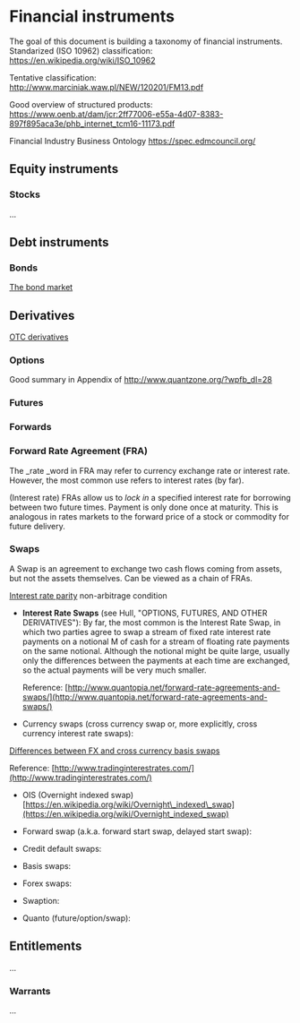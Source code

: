# Financial instruments

The goal of this document is building a taxonomy of financial instruments. 
Standarized (ISO 10962) classification: https://en.wikipedia.org/wiki/ISO_10962

Tentative classification:
http://www.marciniak.waw.pl/NEW/120201/FM13.pdf

Good overview of structured products:
https://www.oenb.at/dam/jcr:2ff77006-e55a-4d07-8383-897f895aca3e/phb_internet_tcm16-11173.pdf

Financial Industry Business Ontology
https://spec.edmcouncil.org/

## Equity instruments
### Stocks
...

## Debt instruments
### Bonds
[The bond market](http://www.thirdway.org/report/the-bond-market-how-it-works-or-how-it-doesnt)

## Derivatives

[OTC derivatives](http://chicagofed.org/digital_assets/publications/understanding_derivatives/understanding_derivatives_chapter_3_over_the_counter_derivatives.pdf)

### Options
Good summary in Appendix of http://www.quantzone.org/?wpfb_dl=28

### Futures

### Forwards

### Forward Rate Agreement \(FRA\)

The \_rate \_word in FRA may refer to currency exchange rate or interest rate. However, the most common use refers to interest rates \(by far\).

\(Interest rate\) FRAs allow us to _lock in_ a specified interest rate for borrowing between two future times. Payment is only done once at maturity. This is analogous in rates markets to the forward price of a stock or commodity for future delivery.

### Swaps

A Swap is an agreement to exchange two cash flows coming from assets, but not the assets themselves. Can be viewed as a chain of FRAs.

[Interest rate parity](https://en.wikipedia.org/wiki/Interest_rate_parity) non-arbitrage condition

* **Interest Rate Swaps** \(see Hull,  "OPTIONS, FUTURES, AND OTHER DERIVATIVES"\): By far, the most common is the Interest Rate Swap, in which two parties agree to swap a stream of fixed rate interest rate payments on a notional M of cash for a stream of floating rate payments on the same notional. Although the notional might be quite large, usually only the differences between the payments at each time are exchanged, so the actual payments will be very much smaller.

  Reference: [http://www.quantopia.net/forward-rate-agreements-and-swaps/](http://www.quantopia.net/forward-rate-agreements-and-swaps/)


* Currency swaps \(cross currency swap or, more explicitly, cross currency interest rate swaps\):

[Differences between FX and cross currency basis swaps](http://www.bis.org/publ/qtrpdf/r_qt0803z.htm)

Reference: [http://www.tradinginterestrates.com/](http://www.tradinginterestrates.com/)

* OIS \(Overnight indexed swap\) [https://en.wikipedia.org/wiki/Overnight\_indexed\_swap](https://en.wikipedia.org/wiki/Overnight_indexed_swap)

* Forward swap \(a.k.a. forward start swap, delayed start swap\):

* Credit default swaps:

* Basis swaps:

* Forex swaps:

* Swaption:

* Quanto \(future/option/swap\):


## Entitlements
...
### Warrants
...

